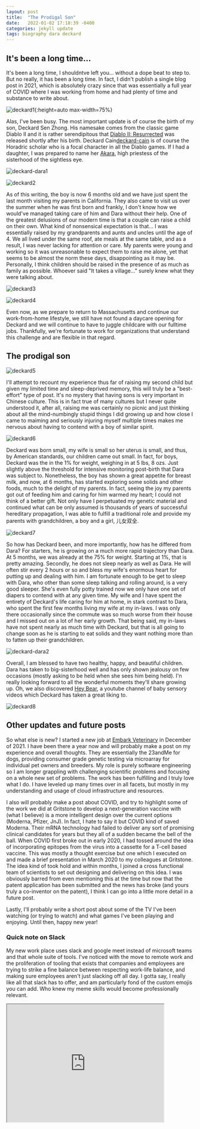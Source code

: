 ```yaml
---
layout: post
title:  "The Prodigal Son"
date:   2022-01-02 17:18:39 -0400
categories: jekyll update
tags: biography dara deckard
---
```


<h2> It's been a long time... </h2>

It's been a long time, I shouldntve left you... without a dope beat to step to. But no really, it has been a long time. In fact, I didn't publish a single blog post in 2021, which is absolutely crazy since that was essentially a full year of COVID where I was working from home and had plenty of time and substance to write about. 

![deckard1](/assets/deckard/deckard1.jpg){:height=auto max-width=75%}

Alas, I've been busy. The most important update is of course the birth of my son, Deckard Sen Zhong. His namesake comes from the classic game Diablo II and it is rather serendipitous that [Diablo II: Resurrected][d2-resurrected] was released shortly after his birth. Deckard Cain[deckard-cain] is of course the Horadric scholar who is a focal character in all the Diablo games. If I had a daughter, I was prepared to name her [Akara][akara], high priestess of the sisterhood of the sightless eye.

![deckard-dara1](/assets/deckard/deckard_dara1.jpg)

![deckard2](/assets/deckard/deckard2.jpg)

As of this writing, the boy is now 6 months old and we have just spent the last month visiting my parents in California. They also came to visit us over the summer when he was first born and frankly, I don't know how we would've managed taking care of him and Dara without their help. One of the greatest delusions of our modern time is that a couple can raise a child on their own. What kind of nonsensical expectation is that... I was essentially raised by my grandparents and aunts and uncles until the age of 4. We all lived under the same roof, ate meals at the same table, and as a result, I was never lacking for attention or care. My parents were young and working so it was unreasonable to expect them to raise me alone, yet that seems to be almost the norm these days, disappointing as it may be. Personally, I think children should be raised in the presence of as much as family as possible. Whoever said "It takes a village..." surely knew what they were talking about.

![deckard3](/assets/deckard/deckard3.jpg)

![deckard4](/assets/deckard/deckard4.jpg)

Even now, as we prepare to return to Massachusetts and continue our work-from-home lifestyle, we still have not found a daycare opening for Deckard and we will continue to have to juggle childcare with our fulltime jobs. Thankfully, we're fortunate to work for organizations that understand this challenge and are flexible in that regard.

<h2> The prodigal son </h2>

![deckard5](/assets/deckard/deckard5.jpg)

I'll attempt to recount my experience thus far of raising my second child but given my limited time and sleep-deprived memory, this will truly be a "best-effort" type of post. It's no mystery that having sons is very important in Chinese culture. This is in fact true of many cultures but I never quite understood it, after all, raising me was certainly no picnic and just thinking about all the mind-numbingly stupid things I did growing up and how close I came to maiming and seriously injuring myself multiple times makes me nervous about having to contend with a boy of similar spirit. 

![deckard6](/assets/deckard/deckard6.jpg)

Deckard was born small, my wife is small so her uterus is small, and thus, by American standards, our children came out small. In fact, for boys, Deckard was the in the 1% for weight, weighing in at 5 lbs, 8 ozs. Just slightly above the threshold for intensive monitoring post-birth that Dara was subject to. Nonetheless, the boy has shown a great appetite for breast milk, and now, at 6 months, has started exploring some solids and other foods, much to the delight of my parents. In fact, seeing the joy my parents got out of feeding him and caring for him warmed my heart; I could not think of a better gift. Not only have I perpetuated my genetic material and continued what can be only assumed is thousands of years of successful hereditary propagation, I was able to fulfill a traditional role and provide my parents with grandchildren, a boy and a girl, 儿女双全.

![deckard7](/assets/deckard/deckard7.jpg)

So how has Deckard been, and more importantly, how has he differed from Dara? For starters, he is growing on a much more rapid trajectory than Dara. At 5 months, we was already at the 75% for weight. Starting at 1%, that is pretty amazing. Secondly, he does not sleep nearly as well as Dara. He will often stir every 2 hours or so and bless my wife's enormous heart for putting up and dealing with him. I am fortunate enough to be get to sleep with Dara, who other than some sleep talking and rolling around, is a very good sleeper. She's even fully potty trained now we only have one set of diapers to contend with at any given time. My wife and I have spent the entirety of Deckard's life caring for him at home, in stark contrast to Dara, who spent the first few months living my wife at my in-laws. I was only there occasionally since the commute was so much worse from their house and I missed out on a lot of her early growth. That being said, my in-laws have not spent nearly as much time with Deckard, but that is all going to change soon as he is starting to eat solids and they want nothing more than to fatten up their grandchildren.

![deckard-dara2](/assets/deckard/deckard_dara2.jpg)

Overall, I am blessed to have two healthy, happy, and beautiful children. Dara has taken to big-sisterhood well and has only shown jealousy on few occasions (mostly asking to be held when she sees him being held). I'n really looking forward to all the wonderful moments they'll share growing up. Oh, we also discovered [Hey Bear][hey-bear], a youtube channel of baby sensory videos which Deckard has taken a great liking to. 

![deckard8](/assets/deckard/deckard8.jpg)

<h2> Other updates and future posts </h2>

So what else is new? I started a new job at [Embark Veterinary][embark] in December of 2021. I have been there a year now and will probably make a post on my experience and overall thoughts. They are essentially the 23andMe for dogs, providing consumer grade genetic testing via microarray for individual pet owners and breeders. My role is purely software engineering so I am longer grappling with challenging scientific problems and focusing on a whole new set of problems. The work has been fulfilling and I truly love what I do. I have leveled up many times over in all facets, but mostly in my understanding and usage of cloud infrastructure and resources.

I also will probably make a post about COVID, and try to highlight some of the work we did at Gritstone to develop a next-generation vaccine with (what I believe) is a more intelligent design over the current options (Moderna, Pfizer, JnJ). In fact, I hate to say it but COVID kind of saved Moderna. Their mRNA technology had failed to deliver any sort of promising clinical candidates for years but they all of a sudden became the bell of the ball. When COVID first broke out in early 2020, I had tossed around the idea of incorporating epitopes from the virus into a cassette for a T-cell based vaccine. This was mostly a thought exercise but one which I executed on and made a brief presentation in March 2020 to my colleagues at Gritstone. The idea kind of took hold and within months, I joined a cross functional team of scientists to set out designing and delivering on this idea. I was obviously barred from even mentioning this at the time but now that the patent application has been submitted and the news has broke (and yours truly a co-inventor on the patent), I think I can go into a little more detail in a future post.

Lastly, I'll probably write a short post about some of the TV I've been watching (or trying to watch) and what games I've been playing and enjoying. Until then, happy new year!

<h3> Quick note on Slack </h3>

My new work place uses slack and google meet instead of microsoft teams and that whole suite of tools. I've noticed with the move to remote work and the proliferation of tooling that exists that companies and employees are trying to strike a fine balance between respecting work-life balance, and making sure employees aren't just slacking off all day. I gotta say, I really like all that slack has to offer, and am particularly fond of the custom emojis you can add. Who knew my meme skills would become professionally relevant.

<iframe width="420" height="315" src="https://preview.redd.it/y6cd405x2iz61.gif"> </iframe>

[d2-resurrected]: https://www.pcgamer.com/diablo-2-resurrected-review/
[deckard-cain]: https://diablo.fandom.com/wiki/Deckard_Cain
[akara]: https://diablo.fandom.com/wiki/Akara
[hey-bear]: https://www.youtube.com/channel/UCtf9cFBJkHVAf2qMqF01xYg
[embark]: https://embarkvet.com/

